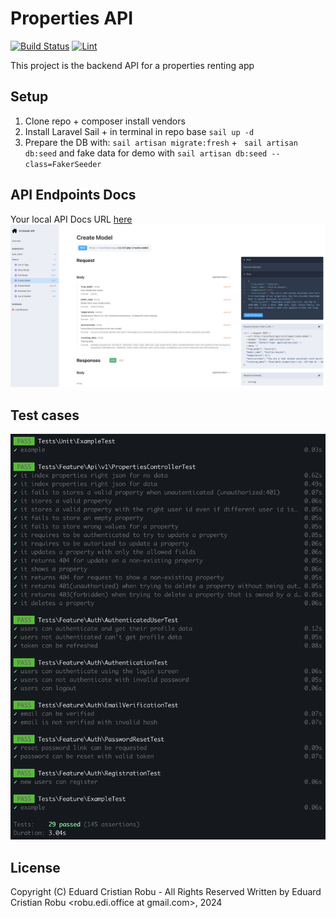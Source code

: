# Properties API

<a href="https://github.com/robuedi/properties-api/actions"><img src="https://github.com/robuedi/properties-api/actions/workflows/tests.yml/badge.svg" alt="Build Status"></a>
<a href="https://github.com/robuedi/properties-api/actions"><img src="https://github.com/robuedi/properties-api/actions/workflows/lint.yml/badge.svg" alt="Lint"></a>


This project is the backend API for a properties renting app

## Setup

1. Clone repo + composer install vendors
2. Install Laravel Sail + in terminal in repo base `sail up -d`
3. Prepare the DB with: `sail artisan migrate:fresh` + ` sail artisan db:seed` and fake data for demo with `sail artisan db:seed --class=FakerSeeder`

## API Endpoints Docs

Your local API Docs URL [here](http://localhost/docs/api#/)
![Properties API](/readme/docs.png)

## Test cases

![Properties API](/readme/tests.png)

## License

Copyright (C) Eduard Cristian Robu - All Rights Reserved
Written by Eduard Cristian Robu <robu.edi.office at gmail.com>, 2024
